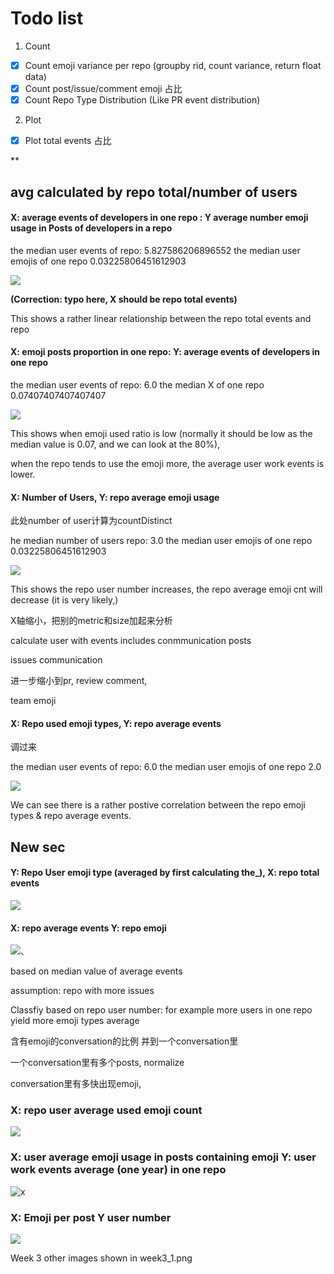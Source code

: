 # Todo list



1. Count

- [x] Count emoji variance per repo (groupby rid, count variance, return float data)
- [x] Count post/issue/comment emoji 占比
- [x] Count Repo Type Distribution (Like PR event distribution)

2. Plot
- [x] Plot total events 占比


**



## avg calculated by repo total/number of users

#### X:  average events of developers in one repo : Y average number emoji usage in Posts of developers in a repo 

the median user events of repo:  5.827586206896552
the median user emojis of one repo 0.03225806451612903

![](/Users/hangruicao/Documents/emoji/week3_2.png)



**(Correction: typo here, X should be repo total events)**

This shows a rather linear relationship between the repo total events and repo

#### X: emoji posts proportion in one repo: Y: average events of developers in one repo

the median user events of repo:  6.0
the median X of one repo 0.07407407407407407

![](/Users/hangruicao/Documents/emoji/week3_3.png)

This shows when emoji used ratio is low (normally it should be low as the median value is 0.07, and we can look at the 80%),

when the repo tends to use the emoji more, the average user work events is lower.

#### X: Number of Users, Y: repo average emoji usage

此处number of user计算为countDistinct

he median number of users repo:  3.0
the median user emojis of one repo 0.03225806451612903

![](/Users/hangruicao/Documents/emoji/week3_1.png)

This shows the repo user number increases, the repo average emoji cnt will decrease (it is very likely,)


X轴缩小，把别的metric和size加起来分析

calculate user with events includes conmmunication posts

issues communication

进一步缩小到pr, review comment,

team emoji



#### X: Repo used emoji types, Y: repo average events

调过来

the median user events of repo:  6.0
the median user emojis of one repo 2.0

![](/Users/hangruicao/Documents/emoji/week3_4.png)

We can see there is a rather postive correlation between the repo emoji types & repo average events.


## New sec

#### Y: Repo User emoji type (averaged by first calculating the_), X: repo total events



![](/Users/hangruicao/Documents/emoji/week3_5.png)



#### X: repo average events Y: repo emoji

![](/Users/hangruicao/Documents/emoji/week3_6.png)、



based on median value of average events

assumption: repo with more issues

Classfiy based on repo user number: for example more users in one repo yield more emoji types average



含有emoji的conversation的比例 并到一个conversation里

一个conversation里有多个posts, normalize

conversation里有多快出现emoji,

### X: repo user average used emoji count

![](/Users/hangruicao/Documents/emoji/week3_12.png)





### X: user average emoji usage in posts containing emoji Y: user work events average (one year) in one repo



![x	](/Users/hangruicao/Documents/emoji/week3_11.png)



### X: Emoji per post Y user number



![](/Users/hangruicao/Documents/emoji/week3_14.png)


Week 3 other images shown in week3_1.png
